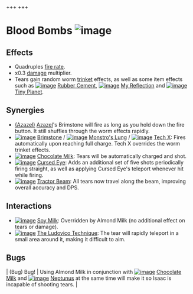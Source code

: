 +++
+++

 # Blood Bombs ![image](/image/Blood_Bombs.png) 


Effects
---------


* Quadruples [fire rate](/wiki/Fire_rate "Fire rate").
* x0.3 [damage](/wiki/Damage "Damage") multiplier.
* Tears gain random worm [trinket](/wiki/Trinket "Trinket") effects, as well as some item effects such as [![image](/image/Rubber_Cement.png)](/wiki/Rubber_Cement "Rubber Cement") [Rubber Cement](/wiki/Rubber_Cement "Rubber Cement"), [![image](/image/My_Reflection.png)](/wiki/My_Reflection "My Reflection") [My Reflection](/wiki/My_Reflection "My Reflection") and [![image](/image/Tiny_Planet.png)](/wiki/Tiny_Planet "Tiny Planet") [Tiny Planet](/wiki/Tiny_Planet "Tiny Planet").


Synergies
-----------


* [(Azazel)](/wiki/Azazel "Azazel") [Azazel](/wiki/Azazel "Azazel")'s Brimstone will fire as long as you hold down the fire button. It still shuffles through the worm effects rapidly.
* [![image](/image/Brimstone.png)](/wiki/Brimstone "Brimstone") [Brimstone](/wiki/Brimstone "Brimstone") / [![image](/image/Monstro%27s_Lung.png)](/wiki/Monstro%27s_Lung "Monstro's Lung") [Monstro's Lung](/wiki/Monstro%27s_Lung "Monstro's Lung") / [![image](/image/Tech_X.png)](/wiki/Tech_X "Tech X") [Tech X](/wiki/Tech_X "Tech X"): Fires automatically upon reaching full charge. Tech X overrides the worm trinket effects.
* [![image](/image/Chocolate_Milk.png)](/wiki/Chocolate_Milk "Chocolate Milk") [Chocolate Milk](/wiki/Chocolate_Milk "Chocolate Milk"): Tears will be automatically charged and shot.
* [![image](/image/Cursed_Eye.png)](/wiki/Cursed_Eye "Cursed Eye") [Cursed Eye](/wiki/Cursed_Eye "Cursed Eye"): Adds an additional set of five shots periodically firing straight, as well as applying Cursed Eye's teleport whenever hit while firing.
* [![image](/image/Tractor_Beam.png)](/wiki/Tractor_Beam "Tractor Beam") [Tractor Beam](/wiki/Tractor_Beam "Tractor Beam"): All tears now travel along the beam, improving overall accuracy and DPS.


Interactions
--------------


* [![image](/image/Soy_Milk.png)](/wiki/Soy_Milk "Soy Milk") [Soy Milk](/wiki/Soy_Milk "Soy Milk"): Overridden by Almond Milk (no additional effect on tears or damage).
* [![image](/image/The_Ludovico_Technique.png)](/wiki/The_Ludovico_Technique "The Ludovico Technique") [The Ludovico Technique](/wiki/The_Ludovico_Technique "The Ludovico Technique"): The tear will rapidly teleport in a small area around it, making it difficult to aim.


Bugs
------




| (Bug) Bug!
 | Using Almond Milk in conjunction with [![image](/image/Chocolate_Milk.png)](/wiki/Chocolate_Milk "Chocolate Milk") [Chocolate Milk](/wiki/Chocolate_Milk "Chocolate Milk") and [![image](/image/Neptunus.png)](/wiki/Neptunus "Neptunus") [Neptunus](/wiki/Neptunus "Neptunus") at the same time will make it so Isaac is incapable of shooting tears.
 |


